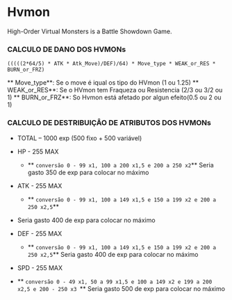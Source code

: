 # Hvmon
High-Order Virtual Monsters is a Battle Showdown Game.


###  CALCULO DE DANO DOS HVMONs

 ```(((((2*64/5) * ATK * Atk_Move)/DEF)/64) * Move_type * WEAK_or_RES * BURN_or_FRZ)```
                                                      
   ** Move_type**: Se o move é iqual os tipo do HVmon (1 ou 1.25) 
   ** WEAK_or_RES**: Se o HVmon tem Fraqueza ou Resistencia (2/3 ou 3/2 ou 1)
   ** BURN_or_FRZ**: So Hvmon está afetado por algun efeito(0.5 ou 2 ou 1)

### CALCULO DE DESTRIBUIÇÂO DE ATRIBUTOS DOS HVMONs

* TOTAL – 1000 exp (500 fixo  + 500 variável)

* HP - 255 MAX 
    *   ** ```conversão 0 - 99 x1, 100 a 200 x1,5 e 200 a 250 x2```**
    Seria gasto 350 de exp para colocar no máximo
* ATK - 255 MAX 
    *   ** ```conversão 0 - 99 x1, 100 a 149 x1,5 e 150 a 199 x2 e 200 a 250 x2,5```**
*    Seria gasto 400 de exp para colocar no máximo
* DEF - 255 MAX 
    *   ** ```conversão 0 - 99 x1, 100 a 149 x1,5 e 150 a 199 x2 e 200 a 250 x2,5```**
    Seria gasto 400 de exp para colocar no máximo
* SPD - 255 MAX 
*   ** ```conversão 0 - 49 x1, 50 a 99 x1,5 e 100 a 149 x2 e 199 a 200 x2,5 e 200 - 250 x3 ```**
    Seria gasto 500 de exp para colocar no máximo